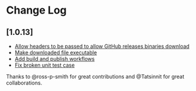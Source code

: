 # Change Log

## [1.0.13]

-   [Allow headers to be passed to allow GitHub releases binaries download](https://github.com/microsoft/vscode-file-downloader/pull/40)
-   [Make downloaded file executable](https://github.com/microsoft/vscode-file-downloader/pull/42)
-   [Add build and publish workflows](https://github.com/microsoft/vscode-file-downloader/pull/44)
-   [Fix broken unit test case](https://github.com/microsoft/vscode-file-downloader/pull/45)

Thanks to @ross-p-smith for great contributions and @Tatsinnit for great
collaborations.
